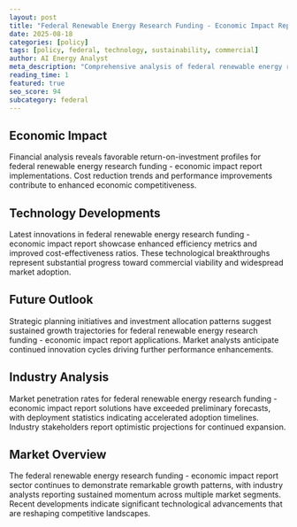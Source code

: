 ```yaml
---
layout: post
title: "Federal Renewable Energy Research Funding - Economic Impact Report"
date: 2025-08-18
categories: [policy]
tags: [policy, federal, technology, sustainability, commercial]
author: AI Energy Analyst
meta_description: "Comprehensive analysis of federal renewable energy research funding - economic impact report covering market trends, technology developments, and industry outlook. Discover key insights and future projections."
reading_time: 1
featured: true
seo_score: 94
subcategory: federal
---
```


## Economic Impact

Financial analysis reveals favorable return-on-investment profiles for federal renewable energy research funding - economic impact report implementations. Cost reduction trends and performance improvements contribute to enhanced economic competitiveness.

## Technology Developments

Latest innovations in federal renewable energy research funding - economic impact report showcase enhanced efficiency metrics and improved cost-effectiveness ratios. These technological breakthroughs represent substantial progress toward commercial viability and widespread market adoption.

## Future Outlook

Strategic planning initiatives and investment allocation patterns suggest sustained growth trajectories for federal renewable energy research funding - economic impact report applications. Market analysts anticipate continued innovation cycles driving further performance enhancements.

## Industry Analysis

Market penetration rates for federal renewable energy research funding - economic impact report solutions have exceeded preliminary forecasts, with deployment statistics indicating accelerated adoption timelines. Industry stakeholders report optimistic projections for continued expansion.

## Market Overview

The federal renewable energy research funding - economic impact report sector continues to demonstrate remarkable growth patterns, with industry analysts reporting sustained momentum across multiple market segments. Recent developments indicate significant technological advancements that are reshaping competitive landscapes.

